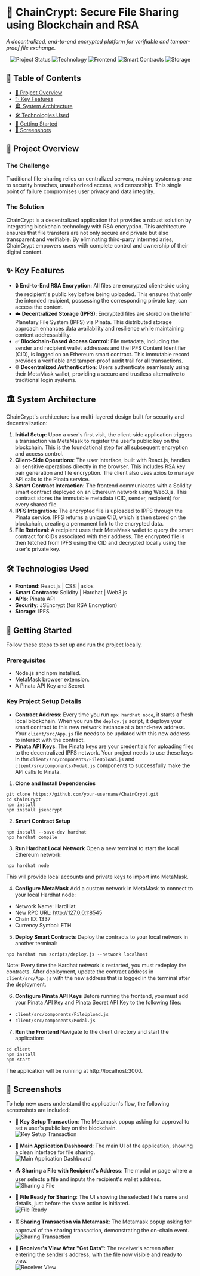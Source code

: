 # 🔐 ChainCrypt: Secure File Sharing using Blockchain and RSA

_A decentralized, end-to-end encrypted platform for verifiable and tamper-proof file exchange._

<p align="center">
  <img src="https://img.shields.io/badge/Status-Active-success.svg" alt="Project Status" />
  <img src="https://img.shields.io/badge/Tech-Web3-blueviolet.svg" alt="Technology" />
  <img src="https://img.shields.io/badge/Frontend-React.js-61DAFB.svg" alt="Frontend" />
  <img src="https://img.shields.io/badge/Smart%20Contract-Solidity-363636.svg" alt="Smart Contracts" />
  <img src="https://img.shields.io/badge/Storage-IPFS-blue.svg" alt="Storage" />
</p>

## 📖 Table of Contents

- [📝 Project Overview](#-project-overview)
- [✨ Key Features](#-key-features)
- [🏛️ System Architecture](#-system-architecture)
- [🛠️ Technologies Used](#-technologies-used)
- [🚀 Getting Started](#-getting-started)
- [📸 Screenshots](#-screenshots)

## 📝 Project Overview

### The Challenge

Traditional file-sharing relies on centralized servers, making systems prone to security breaches, unauthorized access, and censorship. This single point of failure compromises user privacy and data integrity.

### The Solution

ChainCrypt is a decentralized application that provides a robust solution by integrating blockchain technology with RSA encryption. This architecture ensures that file transfers are not only secure and private but also transparent and verifiable. By eliminating third-party intermediaries, ChainCrypt empowers users with complete control and ownership of their digital content.

## ✨ Key Features

- 🔒 **End-to-End RSA Encryption**: All files are encrypted client-side using the recipient's public key before being uploaded. This ensures that only the intended recipient, possessing the corresponding private key, can access the content.
- ☁️ **Decentralized Storage (IPFS)**: Encrypted files are stored on the Inter Planetary File System (IPFS) via Pinata. This distributed storage approach enhances data availability and resilience while maintaining content addressability.
- ✅ **Blockchain-Based Access Control**: File metadata, including the sender and recipient wallet addresses and the IPFS Content Identifier (CID), is logged on an Ethereum smart contract. This immutable record provides a verifiable and tamper-proof audit trail for all transactions.
- 🌐 **Decentralized Authentication**: Users authenticate seamlessly using their MetaMask wallet, providing a secure and trustless alternative to traditional login systems.

## 🏛️ System Architecture

ChainCrypt's architecture is a multi-layered design built for security and decentralization:

1. **Initial Setup**: Upon a user's first visit, the client-side application triggers a transaction via MetaMask to register the user's public key on the blockchain. This is the foundational step for all subsequent encryption and access control.
2. **Client-Side Operations**: The user interface, built with React.js, handles all sensitive operations directly in the browser. This includes RSA key pair generation and file encryption. The client also uses axios to manage API calls to the Pinata service.
3. **Smart Contract Interaction**: The frontend communicates with a Solidity smart contract deployed on an Ethereum network using Web3.js. This contract stores the immutable metadata (CID, sender, recipient) for every shared file.
4. **IPFS Integration**: The encrypted file is uploaded to IPFS through the Pinata service. IPFS returns a unique CID, which is then stored on the blockchain, creating a permanent link to the encrypted data.
5. **File Retrieval**: A recipient uses their MetaMask wallet to query the smart contract for CIDs associated with their address. The encrypted file is then fetched from IPFS using the CID and decrypted locally using the user's private key.

## 🛠️ Technologies Used

- **Frontend**: React.js | CSS | axios
- **Smart Contracts**: Solidity | Hardhat | Web3.js
- **APIs**: Pinata API
- **Security**: JSEncrypt (for RSA Encryption)
- **Storage**: IPFS

## 🚀 Getting Started

Follow these steps to set up and run the project locally.

### Prerequisites

- Node.js and npm installed.
- MetaMask browser extension.
- A Pinata API Key and Secret.

### Key Project Setup Details

- **Contract Address**: Every time you run `npx hardhat node`, it starts a fresh local blockchain. When you run the `deploy.js` script, it deploys your smart contract to this new network instance at a brand-new address. Your `client/src/App.js` file needs to be updated with this new address to interact with the contract.
- **Pinata API Keys**: The Pinata keys are your credentials for uploading files to the decentralized IPFS network. Your project needs to use these keys in the `client/src/components/FileUpload.js` and `client/src/components/Modal.js` components to successfully make the API calls to Pinata.

1. **Clone and Install Dependencies**

```
git clone https://github.com/your-username/ChainCrypt.git
cd ChainCrypt
npm install
npm install jsencrypt
```

2. **Smart Contract Setup**

```
npm install --save-dev hardhat
npx hardhat compile
```

3. **Run Hardhat Local Network**
   Open a new terminal to start the local Ethereum network:

```
npx hardhat node
```

This will provide local accounts and private keys to import into MetaMask.

4. **Configure MetaMask**
   Add a custom network in MetaMask to connect to your local Hardhat node:

- Network Name: HardHat
- New RPC URL: http://127.0.0.1:8545
- Chain ID: 1337
- Currency Symbol: ETH

5. **Deploy Smart Contracts**
   Deploy the contracts to your local network in another terminal:

```
npx hardhat run scripts/deploy.js --network localhost
```

Note: Every time the Hardhat network is restarted, you must redeploy the contracts. After deployment, update the contract address in `client/src/App.js` with the new address that is logged in the terminal after the deployment.

6. **Configure Pinata API Keys**
   Before running the frontend, you must add your Pinata API Key and Pinata Secret API Key to the following files:

- `client/src/components/FileUpload.js`
- `client/src/components/Modal.js`

7. **Run the Frontend**
   Navigate to the client directory and start the application:

```
cd client
npm install
npm start
```

The application will be running at http://localhost:3000.

## 📸 Screenshots

To help new users understand the application's flow, the following screenshots are included:

- 🔐 **Key Setup Transaction**: The Metamask popup asking for approval to set a user's public key on the blockchain.  
  ![Key Setup Transaction](images/key-setup-transaction.png)

- 🏡 **Main Application Dashboard**: The main UI of the application, showing a clean interface for file sharing.  
  ![Main Application Dashboard](images/dashboard.png)

- 📤 **Sharing a File with Recipient's Address**: The modal or page where a user selects a file and inputs the recipient's wallet address.  
  ![Sharing a File](images/file-sharing.png)

- 📄 **File Ready for Sharing**: The UI showing the selected file's name and details, just before the share action is initiated.  
  ![File Ready](images/file-ready.png)

- ⏳ **Sharing Transaction via Metamask**: The Metamask popup asking for approval of the sharing transaction, demonstrating the on-chain event.  
  ![Sharing Transaction](images/sharing-transaction.png)

- 🔎 **Receiver's View After "Get Data"**: The receiver's screen after entering the sender's address, with the file now visible and ready to view.  
  ![Receiver View](images/receiver-view.png)
